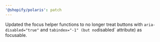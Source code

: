 ```yaml
---
'@shopify/polaris': patch
---
```


Updated the focus helper functions to no longer treat buttons with `aria-disabled="true"` and `tabindex="-1" (but no`disabled` attribute) as focusable.
